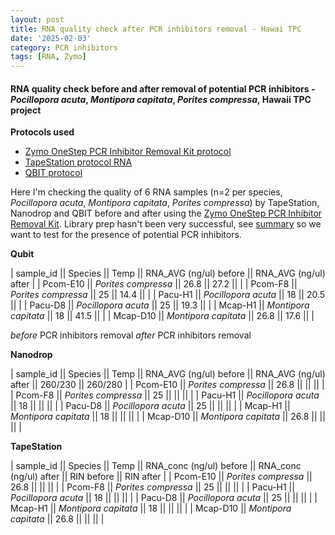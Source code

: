 ```yaml
---
layout: post
title: RNA quality check after PCR inhibitors removal - Hawai TPC
date: '2025-02-03'
category: PCR inhibitors
tags: [RNA, Zymo]
---
```


#### RNA quality check before and after removal of potential PCR inhibitors - _Pocillopora acuta_, _Montipora capitata_, _Porites compressa_, Hawaii TPC project

**Protocols used**
- [Zymo OneStep PCR Inhibitor Removal Kit protocol](https://github.com/FScucchia-LabNotebooks/FScucchia_Putnam_Lab_Notebook/blob/master/protocols/d6031_onestep_pcr_inhibitor_removal_kit.pdf)
- [TapeStation protocol RNA](https://github.com/meschedl/MESPutnam_Open_Lab_Notebook/blob/master/_posts/2019-03-07-RNA-TapeStation-Protocol.md)
- [QBIT protocol](https://github.com/meschedl/MESPutnam_Open_Lab_Notebook/blob/master/_posts/2019-03-08-Qubit-Protocol.md)

Here I'm checking the quality of 6 RNA samples (n=2 per species, _Pocillopora acuta_, _Montipora capitata_, _Porites compressa_) by TapeStation, Nanodrop and QBIT before and after using the [Zymo OneStep PCR Inhibitor Removal Kit](https://www.zymoresearch.com/collections/onestep-pcr-inhibitor-removal-kits/products/onestep-pcr-inhibitor-removal-new-kit). Library prep hasn't been very successful, see [summary](https://fscucchia-labnotebooks.github.io/FScucchia_Putnam_Lab_Notebook/DNA-RNA-Hawaii-TPCA-Summary/) so we want to test for the presence of potential PCR inhibitors.

**Qubit**

| sample_id  ||     Species       || Temp   ||  RNA_AVG (ng/ul) before || RNA_AVG (ng/ul) after |
| Pcom-E10   || *Porites compressa*  || 26.8   || 27.2    ||          |
| Pcom-F8   || *Porites compressa* || 25     ||   14.4  ||           |
| Pacu-H1   || *Pocillopora acuta*  ||  18   || 20.5  ||             |
| Pacu-D8   || *Pocillopora acuta* ||  25   ||  19.3  ||            |
| Mcap-H1   || *Montipora capitata*  ||  18  ||  41.5 ||           |
| Mcap-D10  || *Montipora capitata* ||  26.8  ||  17.6  ||         |

*before* PCR inhibitors removal
*after* PCR inhibitors removal

**Nanodrop**

| sample_id  ||  Species  || Temp  ||  RNA_AVG (ng/ul) before || RNA_AVG (ng/ul) after || 260/230 || 260/280 |
| Pcom-E10   || *Porites compressa*  || 26.8   ||     ||          ||             |
| Pcom-F8   || *Porites compressa* || 25     ||     ||           ||              |
| Pacu-H1   || *Pocillopora acuta*  ||  18   ||    ||             ||            |
| Pacu-D8   || *Pocillopora acuta* ||  25   ||    ||            ||             |
| Mcap-H1   || *Montipora capitata*  ||  18  ||    ||           ||             |
| Mcap-D10  || *Montipora capitata* ||  26.8  ||    ||         ||              |

**TapeStation**

| sample_id  ||  Species  || Temp  ||  RNA_conc (ng/ul) before || RNA_conc (ng/ul) after || RIN before || RIN after |
| Pcom-E10   || *Porites compressa*  || 26.8   ||     ||          ||             |
| Pcom-F8   || *Porites compressa* || 25     ||     ||           ||              |
| Pacu-H1   || *Pocillopora acuta*  ||  18   ||    ||             ||            |
| Pacu-D8   || *Pocillopora acuta* ||  25   ||    ||            ||             |
| Mcap-H1   || *Montipora capitata*  ||  18  ||    ||           ||             |
| Mcap-D10  || *Montipora capitata* ||  26.8  ||    ||         ||              |
